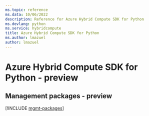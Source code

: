 ```yaml
---
ms.topic: reference
ms.data: 10/06/2022
description: Reference for Azure Hybrid Compute SDK for Python
ms.devlang: python
ms.service: hybridcompute
title: Azure Hybrid Compute SDK for Python
ms.author: lmazuel
author: lmazuel
---
```

# Azure Hybrid Compute SDK for Python - preview

## Management packages - preview
[!INCLUDE [mgmt-packages](hybrid-compute-mgmt-index.md)]
